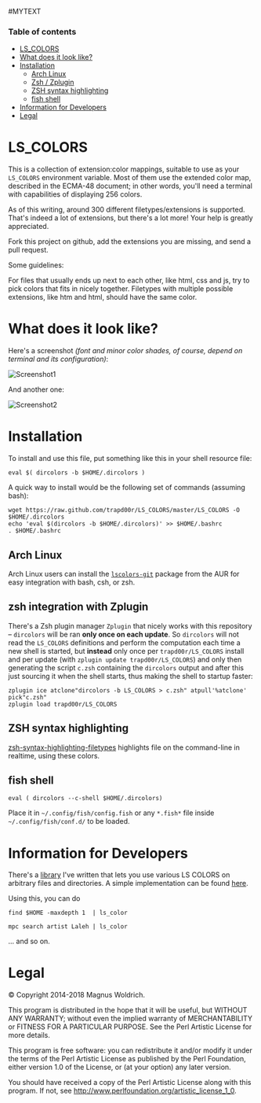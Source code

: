 #MYTEXT
### Table of contents
* [LS_COLORS](#ls_colors)
* [What does it look like?](#what-does-it-look-like)
* [Installation](#installation)
  * [Arch Linux](#arch-linux)
  * [Zsh / Zplugin](#zsh-integration-with-zplugin)
  * [ZSH syntax highlighting](#zsh-syntax-highlighting)
  * [fish shell](#fish-shell)
* [Information for Developers](#information-for-developers)
* [Legal](#legal)

# LS_COLORS
This is a collection of extension:color mappings, suitable to use as your
`LS_COLORS` environment variable. Most of them use the extended color map,
described in the ECMA-48 document; in other words, you'll need a terminal
with capabilities of displaying 256 colors.

As of this writing, around 300 different filetypes/extensions is supported.
That's indeed a lot of extensions, but there's a lot more! Your help is greatly
appreciated.

Fork this project on github, add the extensions you are missing, and send a pull
request.

Some guidelines:

For files that usually ends up next to each other, like html, css and js,
try to pick colors that fits in nicely together. Filetypes with multiple
possible extensions, like htm and html, should have the same color.

# What does it look like?
Here's a screenshot _(font and minor color shades, of course, depend on terminal and its configuration)_:

![Screenshot1](http://orig07.deviantart.net/f59a/f/2016/087/a/e/ls_colors_1_by_trapd00r-d9wrdoa.png)

And another one:

![Screenshot2](http://orig02.deviantart.net/5c73/f/2016/087/4/8/ls_colors_2_by_trapd00r-d9wrdrq.png)

  [0]: https://github.com/trapd00r/zsh-syntax-highlighting-filetypes
  [1]: https://github.com/trapd00r/File-LsColor
  [2]: https://github.com/trapd00r/File-LsColor/tree/master/bin
  [3]: https://aur.archlinux.org/packages/lscolors-git

# Installation
To install and use this file, put something like this in your shell resource
file:
```shell
eval $( dircolors -b $HOME/.dircolors )
```

A quick way to install would be the following set of commands (assuming bash):

```shell
wget https://raw.github.com/trapd00r/LS_COLORS/master/LS_COLORS -O $HOME/.dircolors
echo 'eval $(dircolors -b $HOME/.dircolors)' >> $HOME/.bashrc
. $HOME/.bashrc
```

## Arch Linux
Arch Linux users can install the [`lscolors-git`][3] package from the AUR for easy
integration with bash, csh, or zsh.

## zsh integration with Zplugin
There's a Zsh plugin manager `Zplugin` that nicely works with this repository
– `dircolors` will be ran **only once on each update**. So `dircolors` will not
read the `LS_COLORS` definitions and perform the computation each time a new
shell is started, but **instead** only once per `trapd00r/LS_COLORS` install
and per update (with `zplugin update trapd00r/LS_COLORS`) and only then
generating the script `c.zsh` containing the `dircolors` output and after this
just sourcing it when the shell starts, thus making the shell to startup faster:

```
zplugin ice atclone"dircolors -b LS_COLORS > c.zsh" atpull'%atclone' pick"c.zsh"
zplugin load trapd00r/LS_COLORS
```

## ZSH syntax highlighting
[zsh-syntax-highlighting-filetypes][0] highlights file on the command-line in
realtime, using these colors.

## fish shell
```fish
eval ( dircolors --c-shell $HOME/.dircolors)
```

Place it in `~/.config/fish/config.fish` or any `*.fish*` file inside `~/.config/fish/conf.d/` to be loaded.

# Information for Developers
There's a [library][1] I've written that lets you use various LS COLORS on
arbitrary files and directories. A simple implementation can be found [here][2].

Using this, you can do
```shell
find $HOME -maxdepth 1  | ls_color

mpc search artist Laleh | ls_color
```

... and so on.

# Legal 
© Copyright 2014-2018 Magnus Woldrich.

This program is distributed in the hope that it will be useful, but WITHOUT ANY
WARRANTY; without even the implied warranty of MERCHANTABILITY or FITNESS FOR A
PARTICULAR PURPOSE.  See the Perl Artistic License for more details.

This program is free software: you can redistribute it and/or modify it under
the terms of the Perl Artistic License as published by the Perl Foundation,
either version 1.0 of the License, or (at your option) any later version.

You should have received a copy of the Perl Artistic License along
with this program.  If not, see <http://www.perlfoundation.org/artistic_license_1_0>.
